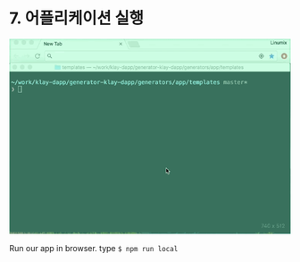 # 7. 어플리케이션 실행

![실행](images/tutorial-4run-app.gif)

Run our app in browser. type `$ npm run local`

